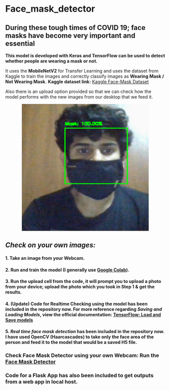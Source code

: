 # Face_mask_detector

## During these tough times of COVID 19; face masks have become very important and essential

**This model is developed with Keras and TensorFlow can be used to detect whether people are wearing a mask or not.**

It uses the **MobileNetV2** for Transfer Learning and uses the dataset from Kaggle to train the images and correctly classify images as **Wearing Mask / Not Wearing Mask.** **Kaggle dataset link:**    [Kaggle Face-Mask Dataset](https://www.kaggle.com/ashishjangra27/face-mask-12k-images-dataset)

Also there is an upload option provided so that we can check how the model performs with the new images from our desktop that we feed it.

<p align="center"><img src="My_mask_test.PNG" height="400" width="400"></p>

## *Check on your own images:*
#### 1. Take an image from your Webcam.
#### 2. Run and train the model (I generally use [Google Colab](https://colab.research.google.com/)).
#### 3. Run the upload cell from the code, it will prompt you to upload a photo from your device; upload the photo which you took in Step 1 & get the results.
#### 4. (Update) Code for Realtime Checking using the model has been included in the repository now. For more reference regarding *Saving and Loading Models*, view the official documentation: [TensorFlow: Load and Save models](https://www.tensorflow.org/tutorials/keras/save_and_load)
#### 5. ***Real time face mask detection*** has been included in the repository now. I have used OpenCV (Haarcascades) to take only the face area of the person and feed it to the model that would be a saved H5 file.


### Check Face Mask Detector using your own Webcam: Run the [Face Mask Detector](https://github.com/Om4AI/Covid-Face-mask-detector/blob/main/Try_Face_Mask_detector.py)

### Code for a Flask App has also been included to get outputs from a web app in local host.
